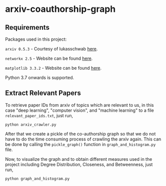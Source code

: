 # arxiv-coauthorship-graph

## Requirements
Packages used in this project:

`arxiv 0.5.3` - Courtesy of lukasschwab [here](https://github.com/lukasschwab/arxiv.py).

`networkx 2.5` - Website can be found [here](https://networkx.github.io/).

`matplotlib 3.3.2` - Website can be found [here](https://matplotlib.org/).

Python 3.7 onwards is supported.

## Extract Relevant Papers
To retrieve paper IDs from arxiv of topics which are relevant to us, in this case "deep learning", "computer vision", and "machine learning" to a file `relevant_paper_ids.txt`, just run,

`python arxiv_crawler.py`

After that we create a pickle of the co-authorship graph so that we do not have to do the time consuming process of crawling the arxiv again. This can be done by calling the `pickle_graph()` function in `graph_and_histogram.py` file.

Now, to visualize the graph and to obtain different measures used in the project including Degree Distribution, Closeness, and Betweenness, just run,

`python graph_and_histogram.py`
